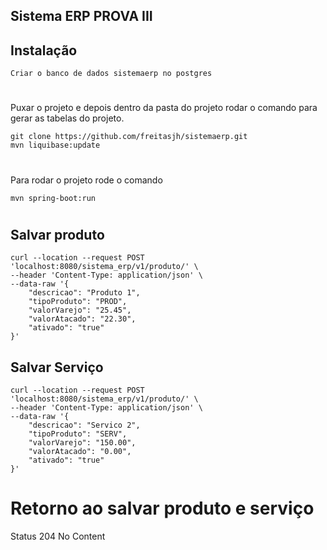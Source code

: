 ## Sistema ERP PROVA III 

## Instalação 

```console 
Criar o banco de dados sistemaerp no postgres 
``` 
#
Puxar o projeto e depois dentro da pasta do projeto rodar o comando para gerar as tabelas do projeto.

```console 
git clone https://github.com/freitasjh/sistemaerp.git 
mvn liquibase:update 
```
#
Para rodar o projeto rode o comando
```console 
mvn spring-boot:run 
```
#
## Salvar produto
```console
curl --location --request POST 'localhost:8080/sistema_erp/v1/produto/' \
--header 'Content-Type: application/json' \
--data-raw '{
    "descricao": "Produto 1",
    "tipoProduto": "PROD",
    "valorVarejo": "25.45",
    "valorAtacado": "22.30",
    "ativado": "true"
}'
```
## Salvar Serviço
```console
curl --location --request POST 'localhost:8080/sistema_erp/v1/produto/' \
--header 'Content-Type: application/json' \
--data-raw '{
    "descricao": "Servico 2",
    "tipoProduto": "SERV",
    "valorVarejo": "150.00",
    "valorAtacado": "0.00",
    "ativado": "true"
}'
```
# Retorno ao salvar produto e serviço
Status 204 No Content

